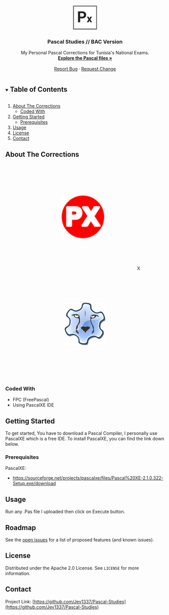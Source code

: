 <!--
*** Thanks for checking out the Best-README-Template. If you have a suggestion
*** that would make this better, please fork the repo and create a pull request
*** or simply open an issue with the tag "enhancement".
*** Thanks again! Now go create something AMAZING! :D
***
***
***
*** To avoid retyping too much info. Do a search and replace for the following:
*** github_username, repo_name, twitter_handle, email, project_title, project_description
--> 



<!-- PROJECT SHIELDS -->
<!--
*** I'm using markdown "reference style" links for readability.
*** Reference links are enclosed in brackets [ ] instead of parentheses ( ).
*** See the bottom of this document for the declaration of the reference variables
*** for contributors-url, forks-url, etc. This is an optional, concise syntax you may use.
*** https://www.markdownguide.org/basic-syntax/#reference-style-links
-->
<!--
[![Contributors][contributors-shield]][contributors-url]
[![Forks][forks-shield]][forks-url]
[![Stargazers][stars-shield]][stars-url]
[![Issues][issues-shield]][issues-url]
[![MIT License][license-shield]][license-url]
-->


<!-- PROJECT LOGO -->
<br />
<p align="center">
  <a href="https://github.com/Jev1337/Pascal-Studies">
    <img src="explorer_0KnDLzyOVG.png" alt="Logo" width="80" height="80">
  </a>

  <h3 align="center">Pascal Studies // BAC Version</h3>

  <p align="center">
    My Personal Pascal Corrections for Tunisia's National Exams.
    <br />
    <a href="https://github.com/Jev1337/Pascal-Studies"><strong>Explore the Pascal files »</strong></a>
    <br />
    <br />
    <a href="https://github.com/Jev1337/Pascal-Studies/issues">Report Bug</a>
    ·
    <a href="https://github.com/Jev1337/Pascal-Studies/issues">Request Change</a>
  </p>
</p>



<!-- TABLE OF CONTENTS -->
<details open="open">
  <summary><h2 style="display: inline-block">Table of Contents</h2></summary>
  <ol>
    <li>
      <a href="#about-the-corrections">About The Corrections</a>
      <ul>
        <li><a href="#coded-with">Coded With</a></li>
      </ul>
    </li>
    <li>
      <a href="#getting-started">Getting Started</a>
      <ul>
        <li><a href="#prerequisites">Prerequisites</a></li>
      </ul>
    </li>
    <li><a href="#usage">Usage</a></li>
    <li><a href="#license">License</a></li>
    <li><a href="#contact">Contact</a></li>
  </ol>
</details>



<!-- ABOUT THE Corrections -->
## About The Corrections

<div align="center"><img src="icon.png" alt="Logo" width="135" height="135" style="border:0px;margin:100px;clear:both;"> X <img src="fpc.png" alt="Logo" width="135" height="135" style="border:0px;margin:100px;clear:both;"></div>


### Coded With

* []()FPC (FreePascal)
* []()Using PascalXE IDE

<!-- GETTING STARTED -->
## Getting Started

To get started, You have to download a Pascal Compiler, I personally use PascalXE which is a free IDE. To install PascalXE, you can find the link down below.

### Prerequisites

PascalXE:
* https://sourceforge.net/projects/pascalxe/files/Pascal%20XE-2.1.0.322-Setup.exe/download

<!-- USAGE EXAMPLES -->
## Usage

Run any .Pas file I uploaded then click on Execute button.

<!-- ROADMAP -->
## Roadmap

See the [open issues](https://github.com/Jev1337/Pascal-Studies/issues) for a list of proposed features (and known issues).



<!-- LICENSE -->
## License

Distributed under the Apache 2.0 License. See `LICENSE` for more information.



<!-- CONTACT -->
## Contact

Project Link: [https://github.com/Jev1337/Pascal-Studies](https://github.com/Jev1337/Pascal-Studies)



<!-- MARKDOWN LINKS & IMAGES -->
<!-- https://www.markdownguide.org/basic-syntax/#reference-style-links -->
[contributors-shield]: https://img.shields.io/github/contributors/Jev1337/Pascal-Studies.svg?style=for-the-badge
[contributors-url]: https://github.com/Jev1337/Pascal-Studies/graphs/contributors
[forks-shield]: https://img.shields.io/github/forks/Jev1337/Pascal-Studies.svg?style=for-the-badge
[forks-url]: https://github.com/Jev1337/Pascal-Studies/network/members
[stars-shield]: https://img.shields.io/github/stars/Jev1337/Pascal-Studies.svg?style=for-the-badge
[stars-url]: https://github.com/Jev1337/Pascal-Studies/stargazers
[issues-shield]: https://img.shields.io/github/issues/Jev1337/Pascal-Studies.svg?style=for-the-badge
[issues-url]: https://github.com/Jev1337/Pascal-Studies/issues
[license-shield]: https://img.shields.io/github/license/Jev1337/Pascal-Studies?style=for-the-badge
[license-url]: https://github.com/Jev1337/Pascal-Studies/blob/master/LICENSE.txt
